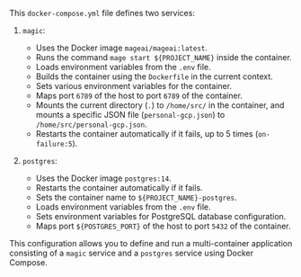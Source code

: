 This `docker-compose.yml` file defines two services:

1. `magic`:
   - Uses the Docker image `mageai/mageai:latest`.
   - Runs the command `mage start ${PROJECT_NAME}` inside the container.
   - Loads environment variables from the `.env` file.
   - Builds the container using the `Dockerfile` in the current context.
   - Sets various environment variables for the container.
   - Maps port `6789` of the host to port `6789` of the container.
   - Mounts the current directory (`.`) to `/home/src/` in the container, and mounts a specific JSON file (`personal-gcp.json`) to `/home/src/personal-gcp.json`.
   - Restarts the container automatically if it fails, up to 5 times (`on-failure:5`).

2. `postgres`:
   - Uses the Docker image `postgres:14`.
   - Restarts the container automatically if it fails.
   - Sets the container name to `${PROJECT_NAME}-postgres`.
   - Loads environment variables from the `.env` file.
   - Sets environment variables for PostgreSQL database configuration.
   - Maps port `${POSTGRES_PORT}` of the host to port `5432` of the container.

This configuration allows you to define and run a multi-container application consisting of a `magic` service and a `postgres` service using Docker Compose.
